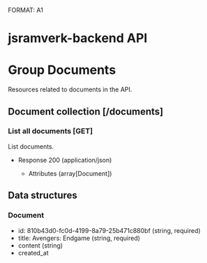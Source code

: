 FORMAT: A1

# jsramverk-backend API


# Group Documents

Resources related to documents in the API.

## Document collection [/documents]

### List all documents [GET]

List documents.

+ Response 200 (application/json)

    + Attributes (array[Document])

## Data structures

### Document
+ id: 810b43d0-fc0d-4199-8a79-25b471c880bf (string, required)
+ title: Avengers: Endgame (string, required)
+ content (string)
+ created_at
